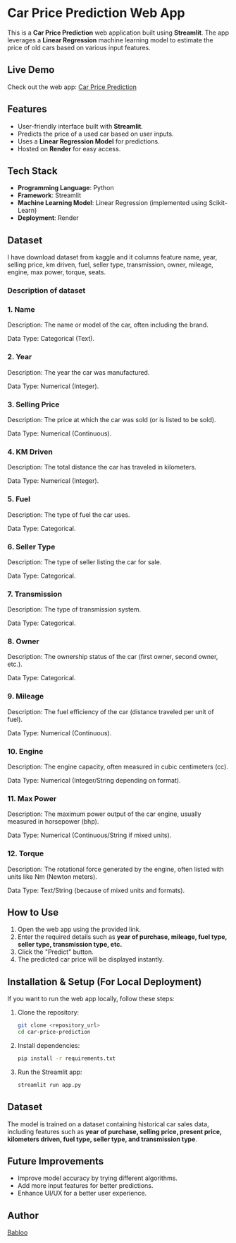 # Car Price Prediction Web App

This is a **Car Price Prediction** web application built using **Streamlit**. The app leverages a **Linear Regression** machine learning model to estimate the price of old cars based on various input features.

## Live Demo
Check out the web app: [Car Price Prediction](https://car-price-prediction-2-hw0k.onrender.com)

## Features
- User-friendly interface built with **Streamlit**.
- Predicts the price of a used car based on user inputs.
- Uses a **Linear Regression Model** for predictions.
- Hosted on **Render** for easy access.

## Tech Stack
- **Programming Language**: Python
- **Framework**: Streamlit
- **Machine Learning Model**: Linear Regression (implemented using Scikit-Learn)
- **Deployment**: Render

## Dataset
I have download dataset from kaggle and it columns feature name,	year, selling price, km driven,	fuel,	seller type, transmission,	owner,	mileage,	engine, max power,	torque, seats.
### Description of dataset
### 1. Name
Description: The name or model of the car, often including the brand.

Data Type: Categorical (Text).

### 2. Year
Description: The year the car was manufactured.

Data Type: Numerical (Integer).

### 3. Selling Price
Description: The price at which the car was sold (or is listed to be sold).

Data Type: Numerical (Continuous).

### 4. KM Driven
Description: The total distance the car has traveled in kilometers.

Data Type: Numerical (Integer).

### 5. Fuel
Description: The type of fuel the car uses.

Data Type: Categorical.

### 6. Seller Type
Description: The type of seller listing the car for sale.

Data Type: Categorical.

### 7. Transmission
Description: The type of transmission system.

Data Type: Categorical.

### 8. Owner
Description: The ownership status of the car (first owner, second owner, etc.).

Data Type: Categorical.

### 9. Mileage
Description: The fuel efficiency of the car (distance traveled per unit of fuel).

Data Type: Numerical (Continuous).

### 10. Engine
Description: The engine capacity, often measured in cubic centimeters (cc).

Data Type: Numerical (Integer/String depending on format).

### 11. Max Power
Description: The maximum power output of the car engine, usually measured in horsepower (bhp).

Data Type: Numerical (Continuous/String if mixed units).

### 12. Torque
Description: The rotational force generated by the engine, often listed with units like Nm (Newton meters).

Data Type: Text/String (because of mixed units and formats).

## How to Use
1. Open the web app using the provided link.
2. Enter the required details such as **year of purchase, mileage, fuel type, seller type, transmission type, etc.**
3. Click the "Predict" button.
4. The predicted car price will be displayed instantly.

## Installation & Setup (For Local Deployment)
If you want to run the web app locally, follow these steps:

1. Clone the repository:
   ```sh
   git clone <repository_url>
   cd car-price-prediction
   ```

2. Install dependencies:
   ```sh
   pip install -r requirements.txt
   ```

3. Run the Streamlit app:
   ```sh
   streamlit run app.py
   ```

## Dataset
The model is trained on a dataset containing historical car sales data, including features such as **year of purchase, selling price, present price, kilometers driven, fuel type, seller type, and transmission type**.

## Future Improvements
- Improve model accuracy by trying different algorithms.
- Add more input features for better predictions.
- Enhance UI/UX for a better user experience.

## Author
[Babloo](https://github.com/your-github-profile)



